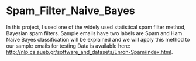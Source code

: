 # Spam_Filter_Naive_Bayes
In this project, I used one of the widely used statistical spam filter method, Bayesian spam filters. Sample emails have two labels are Spam and Ham. Naive Bayes classification will be explained and we will apply this method to our sample emails for testing
Data is available here: http://nlp.cs.aueb.gr/software_and_datasets/Enron-Spam/index.html.
